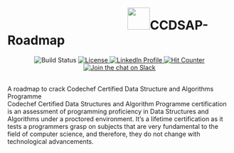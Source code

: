 # &emsp; &emsp; &emsp; &emsp; &emsp; &emsp; &emsp; &emsp;<img src="https://github.com/adeepak7/CCDSAP-Roadmap/blob/master/Signature/Github%20Signature.gif" height="50px">CCDSAP-Roadmap
<p align="center">
  <img src="https://travis-ci.com/adeepak7/CCDSAP-Roadmap.svg?branch=master" alt="Build Status">
  <a href="https://github.com/adeepak7/CCDSAP-Roadmap/blob/master/LICENSE">
    <img src="https://img.shields.io/github/license/adeepak7/CCDSAP-Roadmap" alt="License">
  </a>
  <a href="https://www.linkedin.com/in/deepak-ahire-856534113/">
    <img src="https://img.shields.io/badge/ask%20me-anything-blue" alt="LinkedIn Profile">
  </a>
  <a href="">
    <img src="http://hits.dwyl.io/adeepak7/CCDSAP-Roadmap.svg" alt="Hit Counter">
  </a>
  <a href="https://join.slack.com/t/acseswcesangli/shared_invite/enQtNzYxMzg2Nzk1Mjk5LTk5Yjg0NzJlNjM5NDQwOTlmMDMyNzRiNzM3OWFiNGMzMmUxMzRkN2NmYTUyM2E1ZDRkYzI0NmU2NDdmYTA1ZTA">
    <img src="https://img.shields.io/badge/slack-@acses-yellow.svg?logo=slack" alt="Join the chat on Slack">
  </a>  
</p>

<br />
A roadmap to crack Codechef Certified Data Structure and Algorithms Programme
<br />
Codechef Certified Data Structures and Algorithm Programme certification is an assessment of programming proficiency in Data Structures and Algorithms under a proctored environment. It’s a lifetime certification as it tests a programmers grasp on subjects that are very fundamental to the field of computer science, and therefore, they do not change with technological advancements.
